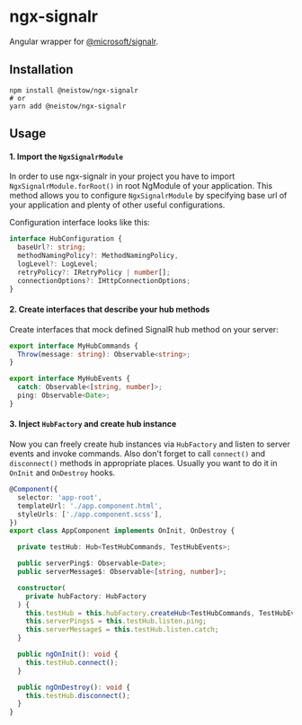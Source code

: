 # ngx-signalr

Angular wrapper for [@microsoft/signalr](https://www.npmjs.com/package/@microsoft/signalr).

## Installation

```
npm install @neistow/ngx-signalr
# or
yarn add @neistow/ngx-signalr
```

## Usage

#### 1. Import the `NgxSignalrModule`

In order to use ngx-signalr in your project you have to import `NgxSignalrModule.forRoot()` 
in root NgModule of your application. This method allows you to configure `NgxSignalrModule`
by specifying base url of your application and plenty of other useful configurations.

Configuration interface looks like this:
```typescript
interface HubConfiguration {
  baseUrl?: string;
  methodNamingPolicy?: MethodNamingPolicy,
  logLevel?: LogLevel;
  retryPolicy?: IRetryPolicy | number[];
  connectionOptions?: IHttpConnectionOptions;
}
```

#### 2. Create interfaces that describe your hub methods

Create interfaces that mock defined SignalR hub method on your server:

```typescript
export interface MyHubCommands {
  Throw(message: string): Observable<string>;
}

export interface MyHubEvents {
  catch: Observable<[string, number]>;
  ping: Observable<Date>;
}
```

#### 3. Inject `HubFactory` and create hub instance

Now you can freely create hub instances via `HubFactory` and listen to server events and
invoke commands. Also don't forget to call `connect()` and `disconnect()` methods in appropriate places.
Usually you want to do it in `OnInit` and `OnDestroy` hooks.

```typescript
@Component({
  selector: 'app-root',
  templateUrl: './app.component.html',
  styleUrls: ['./app.component.scss'],
})
export class AppComponent implements OnInit, OnDestroy {

  private testHub: Hub<TestHubCommands, TestHubEvents>;

  public serverPing$: Observable<Date>;
  public serverMessage$: Observable<[string, number]>;

  constructor(
    private hubFactory: HubFactory
  ) {
    this.testHub = this.hubFactory.createHub<TestHubCommands, TestHubEvents>('test');
    this.serverPings$ = this.testHub.listen.ping;
    this.serverMessage$ = this.testHub.listen.catch;
  }

  public ngOnInit(): void {
    this.testHub.connect();
  }

  public ngOnDestroy(): void {
    this.testHub.disconnect();
  }
}
```
